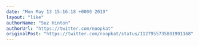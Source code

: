 ```yaml
---
date: "Mon May 13 15:16:18 +0000 2019"
layout: "like"
authorName: "Suz Hinton"
authorUrl: "https://twitter.com/noopkat"
originalPost: "https://twitter.com/noopkat/status/1127955735801991168"
---
```

